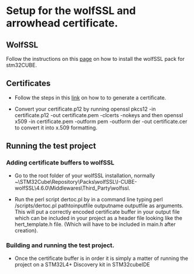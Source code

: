 # Setup for the wolfSSL and arrowhead certificate.

## WolfSSL
Follow the instructions on this [page](www.gerjer.com) on how to install the wolfSSL pack for stm32CUBE. 

## Certificates

* Follow the steps in this [link](https://github.com/eclipse-arrowhead/core-java-spring/blob/master/documentation/certificates/create_client_certificate.pdf) on how to to generate a certificate.

* Convert your certificate.p12 by running openssl pkcs12 -in certificate.p12 -out certificate.pem -clcerts -nokeys and then openssl x509 -in certificate.pem -outform pem -outform der -out certificate.cer to convert it into x.509 formatting.

## Running the test project

### Adding certificate buffers to wolfSSL 

* Go to the root folder of your wolfSSL installation, normally ~\STM32Cube\Repository\Packs\wolfSSL\I-CUBE-wolfSSL\4.6.0\Middlewares\Third_Party\wolfssl.

* Run the perl script dertoc.pl by in a command line typing perl /scripts/dertoc.pl pathtoinputfile outputname outputfile as arguments. This will put a correctly encoded certificate buffer in your output file which can be included in your project as a header file looking like the hert_template.h file. (Which will have to be included in main.h after creation).

### Building and running the test project.

* Once the certificate buffer is in order it is simply a matter of running the project on a STM32L4+ Discovery kit in STM32cubeIDE






